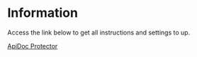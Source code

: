 # Information

Access the link below to get all instructions and settings to up.

<a href="https://github.com/huntercodexs/apidoc-protector">ApiDoc Protector</a>